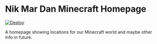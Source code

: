 # Nik Mar Dan Minecraft Homepage

[![Deploy](https://github.com/danielholmes/nikmardan.danielholmes.org/actions/workflows/deploy.yml/badge.svg)](https://github.com/danielholmes/nikmardan.danielholmes.org/actions/workflows/deploy.yml)

A homepage showing locations for our Minecraft world and maybe other info in future.